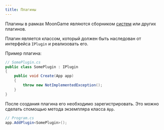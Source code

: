 ```yaml
---
title: Плагины
---
```


Плагины в рамках MoonGame являются сборником [систем](/docs/engine/systems) или других плагинов.

Плагин является классом, который должен быть наследован от интерфейса `IPlugin` и реализовать его.

Пример плагина:

```csharp
// SomePlugin.cs
public class SomePlugin : IPlugin
{
    public void Create(App app)
    {
        throw new NotImplementedException();
    }
}
```

После создания плагина его необходимо зарегистрировать. Это можно сделать спомощью метода экземпляра класса `App`.

```csharp
// Program.cs
app.AddPlugin<SomePlugin>();
```
